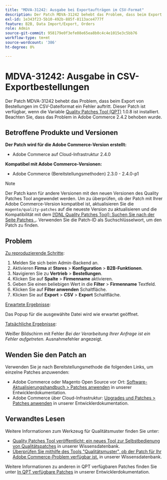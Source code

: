 ```yaml
---
title: "MDVA-31242: Ausgabe bei Exportaufträgen im CSV-Format"
description: Der Patch MDVA-31242 behebt das Problem, dass beim Export von Bestellungen im CSV-Dateiformat ein Fehler auftritt. Dieser Patch ist verfügbar, wenn das [Quality Patches Tool (QPT)](/help/announcements/adobe-commerce-announcements/magento-quality-patches-released-new-tool-to-self-serve-quality-patches.md) 1.0.8 installiert ist. Beachten Sie, dass das Problem in Adobe Commerce 2.4.2 behoben wurde.
exl-id: 1e343f23-5b10-492b-885f-8113ace4777f
feature: B2B, Data Import/Export, Orders
role: Admin
source-git-commit: 958179e0f3efe08e65ea8b0c4c4e1015e3c5bb76
workflow-type: tm+mt
source-wordcount: '386'
ht-degree: 0%

---
```


# MDVA-31242: Ausgabe in CSV-Exportbestellungen

Der Patch MDVA-31242 behebt das Problem, dass beim Export von Bestellungen im CSV-Dateiformat ein Fehler auftritt. Dieser Patch ist verfügbar, wenn die Variable [Quality Patches Tool (QPT)](/help/announcements/adobe-commerce-announcements/magento-quality-patches-released-new-tool-to-self-serve-quality-patches.md) 1.0.8 ist installiert. Beachten Sie, dass das Problem in Adobe Commerce 2.4.2 behoben wurde.

## Betroffene Produkte und Versionen

**Der Patch wird für die Adobe Commerce-Version erstellt:**

* Adobe Commerce auf Cloud-Infrastruktur 2.4.0

**Kompatibel mit Adobe Commerce-Versionen:**

* Adobe Commerce (Bereitstellungsmethoden) 2.3.0 - 2.4.0-p1

>[!NOTE]
>
>Der Patch kann für andere Versionen mit den neuen Versionen des Quality Patches Tool angewendet werden. Um zu überprüfen, ob der Patch mit Ihrer Adobe Commerce-Version kompatibel ist, aktualisieren Sie die `magento/quality-patches` auf die neueste Version zu aktualisieren und die Kompatibilität mit dem [[!DNL Quality Patches Tool]: Suchen Sie nach der Seite Patches .](https://devdocs.magento.com/quality-patches/tool.html#patch-grid). Verwenden Sie die Patch-ID als Suchschlüsselwort, um den Patch zu finden.

## Problem

<u>Zu reproduzierende Schritte</u>:

1. Melden Sie sich beim Admin-Backend an.
1. Aktivieren **Firma** at **Stores** > **Konfiguration** > **B2B-Funktionen**.
1. Navigieren Sie zu **Vertrieb** > **Bestellungen**.
1. Klicken Sie auf **Spalte** > **Firmenname** aktivieren.
1. Geben Sie einen beliebigen Wert in die **Filter** > **Firmenname** Textfeld.
1. Klicken Sie auf **Filter anwenden** Schaltfläche.
1. Klicken Sie auf **Export** > **CSV** > **Export** Schaltfläche.

<u>Erwartete Ergebnisse</u>:

Das Popup für die ausgewählte Datei wird wie erwartet geöffnet.

<u>Tatsächliche Ergebnisse</u>:

Weißer Bildschirm mit Fehler *Bei der Verarbeitung Ihrer Anfrage ist ein Fehler aufgetreten.* Ausnahmefehler angezeigt.

## Wenden Sie den Patch an

Verwenden Sie je nach Bereitstellungsmethode die folgenden Links, um einzelne Patches anzuwenden:

* Adobe Commerce oder Magento Open Source vor Ort: [Software-Aktualisierungshandbuch > Patches anwenden](https://devdocs.magento.com/guides/v2.4/comp-mgr/patching/mqp.html) in unserer Entwicklerdokumentation.
* Adobe Commerce über Cloud-Infrastruktur: [Upgrades und Patches > Patches anwenden](https://devdocs.magento.com/cloud/project/project-patch.html) in unserer Entwicklerdokumentation.

## Verwandtes Lesen

Weitere Informationen zum Werkzeug für Qualitätsmuster finden Sie unter:

* [Quality Patches Tool veröffentlicht: ein neues Tool zur Selbstbedienung von Qualitätspatches](/help/announcements/adobe-commerce-announcements/magento-quality-patches-released-new-tool-to-self-serve-quality-patches.md) in unserer Wissensdatenbank.
* [Überprüfen Sie mithilfe des Tools &quot;Qualitätsmuster&quot;, ob der Patch für Ihr Adobe Commerce-Problem verfügbar ist.](/help/support-tools/patches-available-in-qpt-tool/check-patch-for-magento-issue-with-magento-quality-patches.md) in unserer Wissensdatenbank.

Weitere Informationen zu anderen in QPT verfügbaren Patches finden Sie unter [In QPT verfügbare Patches](https://devdocs.magento.com/quality-patches/tool.html#patch-grid) in unserer Entwicklerdokumentation.
